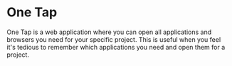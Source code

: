 # One Tap
One Tap is a web application where you can open all applications and browsers you need for your specific project.
This is useful when you feel it's tedious to remember which applications you need and open them for a project.

